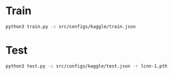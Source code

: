 # Train

```bash
python3 train.py -c src/configs/kaggle/train.json
```

# Test

```bash
python3 test.py -c src/configs/kaggle/test.json -r lcnn-1.pth
```